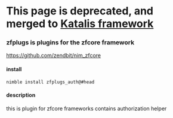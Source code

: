 # This page is deprecated, and merged to [Katalis framework](https://github.com/zendbit/katalis)

### zfplugs is plugins for the zfcore framework
https://github.com/zendbit/nim_zfcore

#### install
```
nimble install zfplugs_auth@#head
```

#### description
this is plugin for zfcore frameworks contains authorization helper
